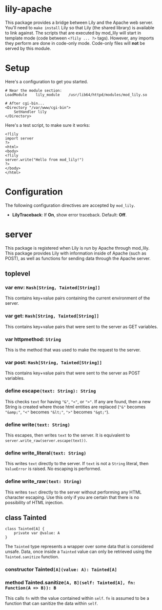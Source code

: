 lily-apache
===========

This package provides a bridge between Lily and the Apache web server. You'll
need to `make install` Lily so that Lily (the shared library) is available to
link against. The scripts that are executed by mod_lily will start in template
mode (code between `<?lily ... ?>` tags). However, any imports they perform are
done in code-only mode. Code-only files will **not** be served by this module.

# Setup

Here's a configuration to get you started.

```
# Near the module section:
LoadModule    lily_module    /usr/lib64/httpd/modules/mod_lily.so

# After cgi-bin...
<Directory "/var/www/cgi-bin">
    SetHandler lily
</Directory>
```

Here's a test script, to make sure it works:

```
<?lily
import server
?>
<html>
<body>
<?lily
server.write("Hello from mod_lily!")
?>
</body>
</html>
```

# Configuration

The following configuration directives are accepted by `mod_lily`.

* __LilyTraceback__: If **On**, show error traceback. Default: **Off**.

# server

This package is registered when Lily is run by Apache through mod_lily. This
package provides Lily with information inside of Apache (such as POST), as well
as functions for sending data through the Apache server.

## toplevel

### var env: `Hash[String, Tainted[String]]`

This contains key+value pairs containing the current environment of the server.

### var get: `Hash[String, Tainted[String]]`

This contains key+value pairs that were sent to the server as GET variables.

### var httpmethod: `String`

This is the method that was used to make the request to the server.

### var post: `Hash[String, Tainted[String]]`

This contains key+value pairs that were sent to the server as POST variables.

### define escape`(text: String): String`

This checks `text` for having `"&"`, `"<"`, or `">"`. If any are found, then a
new String is created where those html entities are replaced (`"&"` becomes
`"&amp;"`, `"<"` becomes `"&lt;"`, `">"` becomes `"&gt;"`).

### define write`(text: String)`

This escapes, then writes `text` to the server. It is equivalent to
`server.write_raw(server.escape(text))`.

### define write_literal`(text: String)`

This writes `text` directly to the server. If `text` is not a `String` literal,
then `ValueError` is raised. No escaping is performed.

### define write_raw`(text: String)`

This writes `text` directly to the server without performing any HTML character
escaping. Use this only if you are certain that there is no possibility of HTML
injection.

## class Tainted

```
class Tainted[A] {
    private var @value: A
}
```

The `Tainted` type represents a wrapper over some data that is considered
unsafe. Data, once inside a `Tainted` value can only be retrieved using the
`Tainted.sanitize` function.

### constructor Tainted`[A](value: A): Tainted[A]`



### method Tainted.sanitize`[A, B](self: Tainted[A], fn: Function(A => B)): B`

This calls `fn` with the value contained within `self`. `fn` is assumed to be a
function that can sanitize the data within `self`.
